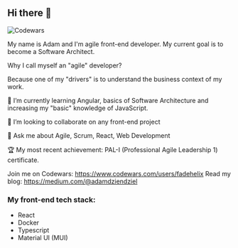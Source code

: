 ## Hi there 👋

![Codewars](https://www.codewars.com/users/fadehelix/badges/small)

My name is Adam and I'm agile front-end developer. My current goal is to become a Software Architect.

Why I call myself an "agile" developer? 

Because one of my "drivers" is to understand the business context of my work.

🌱 I’m currently learning Angular, basics of Software Architecture and increasing my "basic" knowledge of JavaScript.

👯 I’m looking to collaborate on any front-end project

💬 Ask me about Agile, Scrum, React, Web Development

:trophy: My most recent achievement: PAL-I (Professional Agile Leadership 1) certificate.

Join me on Codewars: https://www.codewars.com/users/fadehelix
Read my blog: https://medium.com/@adamdziendziel

### My front-end tech stack:
- React
- Docker
- Typescript
- Material UI (MUI)
